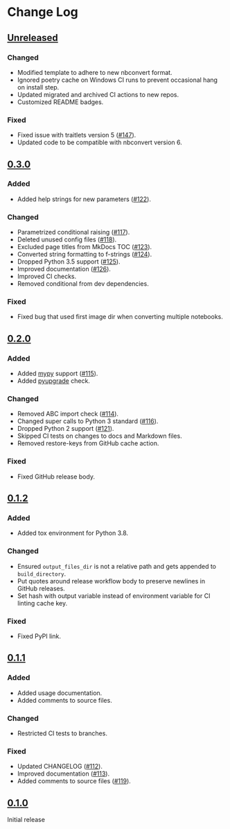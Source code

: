 # Change Log

## [Unreleased]

### Changed

- Modified template to adhere to new nbconvert format.
- Ignored poetry cache on Windows CI runs to prevent occasional hang on install step.
- Updated migrated and archived CI actions to new repos.
- Customized README badges.

### Fixed

- Fixed issue with traitlets version 5 ([#147](https://github.com/klane/jekyllnb/issues/147)).
- Updated code to be compatible with nbconvert version 6.

## [0.3.0]

### Added

- Added help strings for new parameters ([#122](https://github.com/klane/jekyllnb/issues/122)).

### Changed

- Parametrized conditional raising ([#117](https://github.com/klane/jekyllnb/issues/117)).
- Deleted unused config files ([#118](https://github.com/klane/jekyllnb/issues/118)).
- Excluded page titles from MkDocs TOC ([#123](https://github.com/klane/jekyllnb/issues/123)).
- Converted string formatting to f-strings ([#124](https://github.com/klane/jekyllnb/issues/124)).
- Dropped Python 3.5 support ([#125](https://github.com/klane/jekyllnb/pull/125)).
- Improved documentation ([#126](https://github.com/klane/jekyllnb/pull/126)).
- Improved CI checks.
- Removed conditional from dev dependencies.

### Fixed

- Fixed bug that used first image dir when converting multiple notebooks.

## [0.2.0]

### Added

- Added [mypy](https://github.com/pre-commit/mirrors-mypy) support ([#115](https://github.com/klane/jekyllnb/issues/115)).
- Added [pyupgrade](https://github.com/asottile/pyupgrade) check.

### Changed

- Removed ABC import check ([#114](https://github.com/klane/jekyllnb/issues/114)).
- Changed super calls to Python 3 standard ([#116](https://github.com/klane/jekyllnb/issues/116)).
- Dropped Python 2 support ([#121](https://github.com/klane/jekyllnb/pull/121)).
- Skipped CI tests on changes to docs and Markdown files.
- Removed restore-keys from GitHub cache action.

### Fixed

- Fixed GitHub release body.

## [0.1.2]

### Added

- Added tox environment for Python 3.8.

### Changed

- Ensured `output_files_dir` is not a relative path and gets appended to `build_directory`.
- Put quotes around release workflow body to preserve newlines in GitHub releases.
- Set hash with output variable instead of environment variable for CI linting cache key.

### Fixed

- Fixed PyPI link.

## [0.1.1]

### Added

- Added usage documentation.
- Added comments to source files.

### Changed

- Restricted CI tests to branches.

### Fixed

- Updated CHANGELOG ([#112](https://github.com/klane/jekyllnb/issues/112)).
- Improved documentation ([#113](https://github.com/klane/jekyllnb/issues/113)).
- Added comments to source files ([#119](https://github.com/klane/jekyllnb/issues/119)).

## [0.1.0]

Initial release

[Unreleased]: https://github.com/klane/jekyllnb/compare/v0.3.0...master
[0.3.0]: https://github.com/klane/jekyllnb/releases/tag/v0.3.0
[0.2.0]: https://github.com/klane/jekyllnb/releases/tag/v0.2.0
[0.1.2]: https://github.com/klane/jekyllnb/releases/tag/v0.1.2
[0.1.1]: https://github.com/klane/jekyllnb/releases/tag/v0.1.1
[0.1.0]: https://github.com/klane/jekyllnb/releases/tag/v0.1.0
